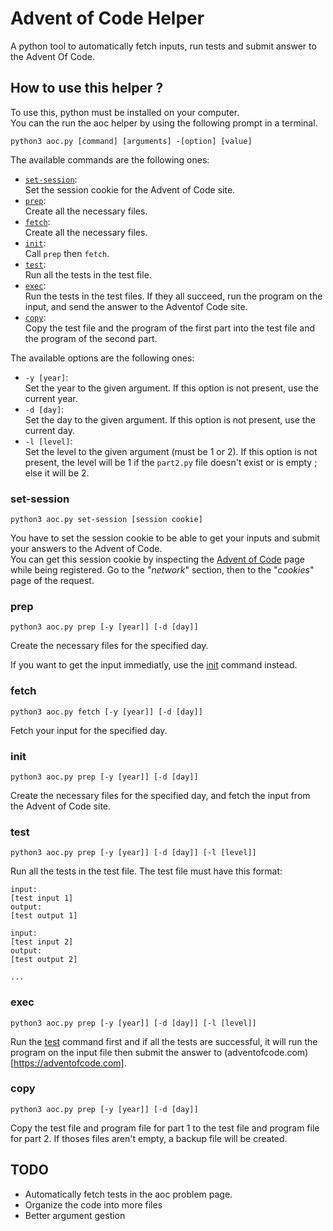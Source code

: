 # Advent of Code Helper

A python tool to automatically fetch inputs, run tests and submit answer to the Advent Of Code.

## How to use this helper ?

To use this, python must be installed on your computer.  
You can the run the aoc helper by using the following prompt in a terminal.

```
python3 aoc.py [command] [arguments] -[option] [value]
```

The available commands are the following ones:
- [`set-session`](#set-session):  
    Set the session cookie for the Advent of Code site.
- [`prep`](#prep):  
    Create all the necessary files.
- [`fetch`](#fetch):  
    Create all the necessary files.
- [`init`](#init):  
    Call `prep` then `fetch`.
- [`test`](#test):  
    Run all the tests in the test file.
- [`exec`](#exec):  
    Run the tests in the test files. If they all succeed, run the program on the input, and send the answer to the Adventof Code site.
- [`copy`](#copy):  
    Copy the test file and the program of the first part into the test file and the program of the second part.

The available options are the following ones:
- `-y [year]`:  
    Set the year to the given argument. If this option is not present, use the current year.
- `-d [day]`:  
    Set the day to the given argument. If this option is not present, use the current day.
- `-l [level]`:  
    Set the level to the given argument (must be 1 or 2). If this option is not present, the level will be 1 if the `part2.py` file doesn't exist or is empty ; else it will be 2.

### set-session

`python3 aoc.py set-session [session cookie]`

You have to set the session cookie to be able to get your inputs and submit your answers to the Advent of Code.  
You can get this session cookie by inspecting the [Advent of Code](https://adventofcode.com) page while being registered. Go to the "*network*" section, then to the "*cookies*" page of the request.


### prep

`python3 aoc.py prep [-y [year]] [-d [day]]`

Create the necessary files for the specified day.

If you want to get the input immediatly, use the [init](#init) command instead.


### fetch

`python3 aoc.py fetch [-y [year]] [-d [day]]`

Fetch your input for the specified day.


### init

`python3 aoc.py prep [-y [year]] [-d [day]]`

Create the necessary files for the specified day, and fetch the input from the Advent of Code site.


### test

`python3 aoc.py prep [-y [year]] [-d [day]] [-l [level]]`

Run all the tests in the test file. The test file must have this format:

```
input:
[test input 1]
output:
[test output 1]

input:
[test input 2]
output:
[test output 2]

...
```

### exec

`python3 aoc.py prep [-y [year]] [-d [day]] [-l [level]]`

Run the [test](#test) command first and if all the tests are successful, it will run the program on the input file then submit the answer to (adventofcode.com)[https://adventofcode.com].


### copy

`python3 aoc.py prep [-y [year]] [-d [day]]`

Copy the test file and program file for part 1 to the test file and program file for part 2. If thoses files aren't empty, a backup file will be created.


## TODO

- Automatically fetch tests in the aoc problem page. 
- Organize the code into more files
- Better argument gestion
